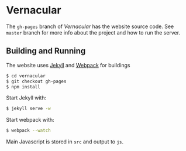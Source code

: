 # Vernacular

The `gh-pages` branch of *Vernacular* has the website source code. See `master` branch for more info about the project and how to run the server.

## Building and Running
The website uses [Jekyll](http://jekyllrb.com/) and [Webpack](http://webpack.github.io/) for buildings

```bash
$ cd vernacular
$ git checkout gh-pages
$ npm install
```

Start Jekyll with:

```bash
$ jekyll serve -w
```

Start webpack with:

```bash
$ webpack --watch
```

Main Javascript is stored in `src` and output to `js`.
